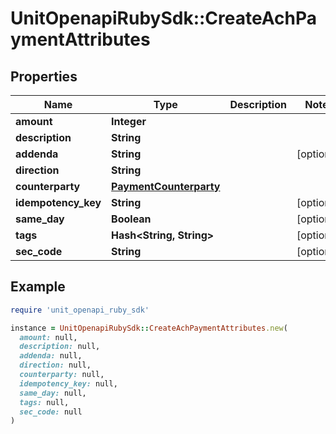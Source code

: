 # UnitOpenapiRubySdk::CreateAchPaymentAttributes

## Properties

| Name | Type | Description | Notes |
| ---- | ---- | ----------- | ----- |
| **amount** | **Integer** |  |  |
| **description** | **String** |  |  |
| **addenda** | **String** |  | [optional] |
| **direction** | **String** |  |  |
| **counterparty** | [**PaymentCounterparty**](PaymentCounterparty.md) |  |  |
| **idempotency_key** | **String** |  | [optional] |
| **same_day** | **Boolean** |  | [optional] |
| **tags** | **Hash&lt;String, String&gt;** |  | [optional] |
| **sec_code** | **String** |  | [optional] |

## Example

```ruby
require 'unit_openapi_ruby_sdk'

instance = UnitOpenapiRubySdk::CreateAchPaymentAttributes.new(
  amount: null,
  description: null,
  addenda: null,
  direction: null,
  counterparty: null,
  idempotency_key: null,
  same_day: null,
  tags: null,
  sec_code: null
)
```

